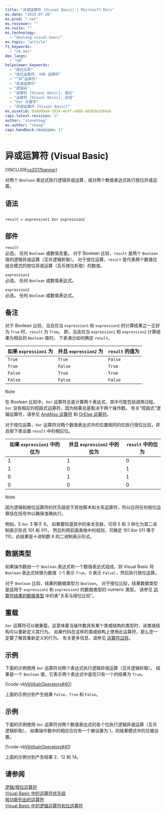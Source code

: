 ```yaml
---
title: "异或运算符 (Visual Basic) | Microsoft Docs"
ms.date: "2015-07-20"
ms.prod: ".net"
ms.reviewer: ""
ms.suite: ""
ms.technology: 
  - "devlang-visual-basic"
ms.topic: "article"
f1_keywords: 
  - "vb.Xor"
dev_langs: 
  - "VB"
helpviewer_keywords: 
  - "按位比较"
  - "按位运算符, XOR 运算符"
  - "“异”运算符"
  - "异或运算符"
  - "逻辑异"
  - "运算符 [Visual Basic], 按位"
  - "运算符 [Visual Basic], 异或"
  - "Xor 关键字"
  - "异或运算符 [Visual Basic]"
ms.assetid: 036000a9-3934-4e7f-a9d0-a816de3d84a6
caps.latest.revision: 17
author: "stevehoag"
ms.author: "shoag"
caps.handback.revision: 17
---
```

# 异或运算符 (Visual Basic)
[!INCLUDE[vs2017banner](../../../visual-basic/includes/vs2017banner.md)]

对两个 `Boolean` 表达式执行逻辑异或运算，或对两个数值表达式执行按位异或运算。  
  
## 语法  
  
```  
  
result = expression1 Xor expression2  
```  
  
## 部件  
 `result`  
 必选。  任何 `Boolean` 或数值变量。  对于 Boolean 比较，`result` 是两个 `Boolean` 值的逻辑异或运算（互斥逻辑析取）。  对于按位运算，`result` 是代表两个数值位组合模式的按位异或运算（互斥按位析取）的数值。  
  
 `expression1`  
 必选。  任何 `Boolean` 或数值表达式。  
  
 `expression2`  
 必选。  任何 `Boolean` 或数值表达式。  
  
## 备注  
 对于 Boolean 比较，当且仅当 `expression1` 和 `expression2` 的计算结果之一正好为 `True` 时，`result` 为 `True`。  即，当且仅当 `expression1` 和 `expression2` 计算结果为相反的 `Boolean` 值时。  下表演示如何确定 `result`。  
  
|如果 `expression1` 为|并且 `expression2` 为|`result` 的值为|  
|------------------------|------------------------|------------------|  
|`True`|`True`|`False`|  
|`True`|`False`|`True`|  
|`False`|`True`|`True`|  
|`False`|`False`|`False`|  
  
> [!NOTE]
>  在 Boolean 比较中，`Xor` 运算符总是计算两个表达式，其中可能包括调用过程。  `Xor` 没有相应的短路式运算符，因为结果总是取决于两个操作数。  有关“短路式”逻辑运算符，请参见 [AndAlso 运算符](../../../visual-basic/language-reference/operators/andalso-operator.md) 和 [OrElse 运算符](../../../visual-basic/language-reference/operators/orelse-operator.md)。  
  
 对于按位运算，`Xor` 运算符对两个数值表达式中的位置相同的位执行按位比较，并且按下表设置 `result` 中的相应位。  
  
|如果 `expression1` 中的位为|并且 `expression2` 中的位为|`result` 中的位为|  
|---------------------------|---------------------------|-------------------|  
|1|1|0|  
|1|0|1|  
|0|1|1|  
|0|0|0|  
  
> [!NOTE]
>  因为逻辑和按位运算符的优先级低于其他算术和关系运算符，所以应将任何按位运算括在括号中以确保准确执行。  
  
 例如，5 `Xor` 3 等于 6。  如果要知道其中的来龙去脉，可将 5 和 3 转化为其二进制表示形式 101 和 011，  然后利用前面表格中的规则，可确定 101 Xor 011 等于 110，此结果是十进制数 6 的二进制表示形式。  
  
## 数据类型  
 如果操作数由一个 `Boolean` 表达式和一个数值表达式组成，则 Visual Basic 将 `Boolean` 表达式转换为数值（–1 表示 `True`，0 表示 `False`），然后执行按位运算。  
  
 对于 `Boolean` 比较，结果的数据类型为 `Boolean`。  对于按位比较，结果数据类型是适用于 `expression1` 和 `expression2` 的数据类型的 numeric 类型。  请参见 [运算符结果的数据类型](../../../visual-basic/language-reference/operators/data-types-of-operator-results.md) 中的表“关系与按位比较”。  
  
## 重载  
 `Xor` 运算符可以被重载，这意味着当操作数具有某个类或结构的类型时，该类或结构可以重新定义其行为。  如果代码在这样的类或结构上使用此运算符，那么您一定要了解其重新定义的行为。  有关更多信息，请参见 [运算符过程](../../../visual-basic/programming-guide/language-features/procedures/operator-procedures.md)。  
  
## 示例  
 下面的示例使用 `Xor` 运算符对两个表达式执行逻辑异或运算（互斥逻辑析取）。  结果是一个 `Boolean` 值，它表示两个表达式中是否只有一个的结果为 `True`。  
  
 [!code-vb[VbVbalrOperators#40](../../../visual-basic/language-reference/operators/codesnippet/VisualBasic/xor-operator_1.vb)]  
  
 上面的示例分别产生结果 `False`、`True` 和 `False`。  
  
## 示例  
 下面的示例使用 `Xor` 运算符对两个数值表达式的各个位执行逻辑异或运算（互斥逻辑析取）。  如果操作数中的相应位仅有一个被设置为 1，则结果模式中的位被设置。  
  
 [!code-vb[VbVbalrOperators#41](../../../visual-basic/language-reference/operators/codesnippet/VisualBasic/xor-operator_2.vb)]  
  
 上面的示例分别产生结果 2、12 和 14。  
  
## 请参阅  
 [逻辑\/按位运算符](../../../visual-basic/language-reference/operators/logical-bitwise-operators.md)   
 [Visual Basic 中的运算符优先级](../../../visual-basic/language-reference/operators/operator-precedence.md)   
 [按功能列出的运算符](../../../visual-basic/language-reference/operators/operators-listed-by-functionality.md)   
 [Visual Basic 中的逻辑运算符和位运算符](../../../visual-basic/programming-guide/language-features/operators-and-expressions/logical-and-bitwise-operators.md)